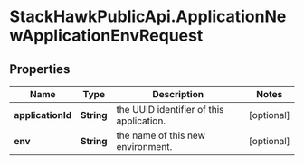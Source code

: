 # StackHawkPublicApi.ApplicationNewApplicationEnvRequest

## Properties

Name | Type | Description | Notes
------------ | ------------- | ------------- | -------------
**applicationId** | **String** | the UUID identifier of this application. | [optional] 
**env** | **String** | the name of this new environment. | [optional] 


